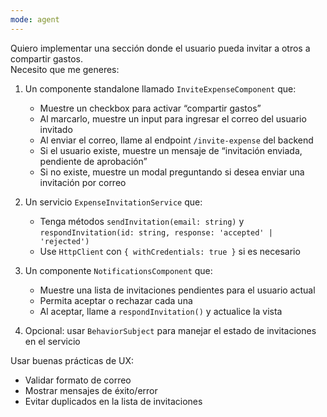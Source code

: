 ```yaml
---
mode: agent
---
```

Quiero implementar una sección donde el usuario pueda invitar a otros a compartir gastos.  
Necesito que me generes:

1. Un componente standalone llamado `InviteExpenseComponent` que:
   - Muestre un checkbox para activar “compartir gastos”
   - Al marcarlo, muestre un input para ingresar el correo del usuario invitado
   - Al enviar el correo, llame al endpoint `/invite-expense` del backend
   - Si el usuario existe, muestre un mensaje de “invitación enviada, pendiente de aprobación”
   - Si no existe, muestre un modal preguntando si desea enviar una invitación por correo

2. Un servicio `ExpenseInvitationService` que:
   - Tenga métodos `sendInvitation(email: string)` y `respondInvitation(id: string, response: 'accepted' | 'rejected')`
   - Use `HttpClient` con `{ withCredentials: true }` si es necesario

3. Un componente `NotificationsComponent` que:
   - Muestre una lista de invitaciones pendientes para el usuario actual
   - Permita aceptar o rechazar cada una
   - Al aceptar, llame a `respondInvitation()` y actualice la vista

4. Opcional: usar `BehaviorSubject` para manejar el estado de invitaciones en el servicio

Usar buenas prácticas de UX:
- Validar formato de correo
- Mostrar mensajes de éxito/error
- Evitar duplicados en la lista de invitaciones
